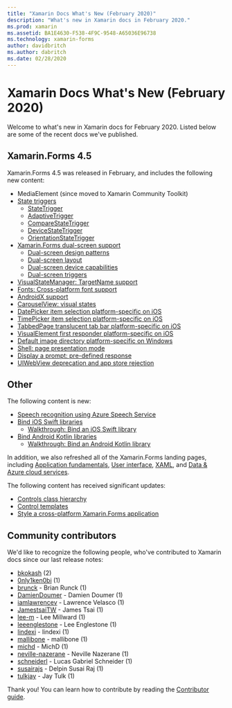 ```yaml
---
title: "Xamarin Docs What's New (February 2020)"
description: "What's new in Xamarin docs in February 2020."
ms.prod: xamarin
ms.assetid: BA1E4630-F538-4F9C-9548-A65036E96738
ms.technology: xamarin-forms
author: davidbritch
ms.author: dabritch
ms.date: 02/28/2020
---
```


# Xamarin Docs What's New (February 2020)

Welcome to what's new in Xamarin docs for February 2020. Listed below are some of the recent docs we've published.

## Xamarin.Forms 4.5

Xamarin.Forms 4.5 was released in February, and includes the following new content:

- MediaElement (since moved to Xamarin Community Toolkit)
- [State triggers](~/xamarin-forms/app-fundamentals/triggers.md#state-triggers)
  - [StateTrigger](~/xamarin-forms/app-fundamentals/triggers.md#state-trigger)
  - [AdaptiveTrigger](~/xamarin-forms/app-fundamentals/triggers.md#adaptive-trigger)
  - [CompareStateTrigger](~/xamarin-forms/app-fundamentals/triggers.md#compare-state-trigger)
  - [DeviceStateTrigger](~/xamarin-forms/app-fundamentals/triggers.md#device-state-trigger)
  - [OrientationStateTrigger](~/xamarin-forms/app-fundamentals/triggers.md#orientation-state-trigger)
- [Xamarin.Forms dual-screen support](~/xamarin-forms/app-fundamentals/dual-screen/index.md)
  - [Dual-screen design patterns](~/xamarin-forms/app-fundamentals/dual-screen/design-patterns.md)
  - [Dual-screen layout](~/xamarin-forms/app-fundamentals/dual-screen/twopaneview.md)
  - [Dual-screen device capabilities](~/xamarin-forms/app-fundamentals/dual-screen/dual-screen-info.md)
  - [Dual-screen triggers](~/xamarin-forms/app-fundamentals/dual-screen/triggers.md)  
- [VisualStateManager: TargetName support](~/xamarin-forms/user-interface/visual-state-manager.md#set-state-on-multiple-elements)
- [Fonts: Cross-platform font support](~/xamarin-forms/user-interface/text/fonts.md#set-the-font-family)
- [AndroidX support](~/xamarin-forms/platform/android/androidx-migration.md)
- [CarouselView: visual states](~/xamarin-forms/user-interface/carouselview/interaction.md#define-visual-states)
- [DatePicker item selection platform-specific on iOS](~/xamarin-forms/platform/ios/datepicker-selection.md)
- [TimePicker item selection platform-specific on iOS](~/xamarin-forms/platform/ios/timepicker-selection.md)
- [TabbedPage translucent tab bar platform-specific on iOS](~/xamarin-forms/platform/ios/tabbedpage-translucent-tabbar.md)
- [VisualElement first responder platform-specific on iOS](~/xamarin-forms/platform/ios/visualelement-first-responder.md)
- [Default image directory platform-specific on Windows](~/xamarin-forms/platform/windows/default-image-directory.md)
- [Shell: page presentation mode](~/xamarin-forms/app-fundamentals/shell/pages.md#set-page-presentation-mode)
- [Display a prompt: pre-defined response](~/xamarin-forms/user-interface/pop-ups.md#display-a-prompt)
- [UIWebView deprecation and app store rejection](~/xamarin-forms/user-interface/webview.md#uiwebview-deprecation-and-app-store-rejection-itms-90809)

## Other

The following content is new:

- [Speech recognition using Azure Speech Service](~/xamarin-forms/data-cloud/azure-cognitive-services/speech-recognition.md)
- [Bind iOS Swift libraries](~/ios/platform/binding-swift/index.md)
  - [Walkthrough: Bind an iOS Swift library](~/ios/platform/binding-swift/walkthrough.md)
- [Bind Android Kotlin libraries](~/android/platform/binding-kotlin-library/index.md)
  - [Walkthrough: Bind an Android Kotlin library](~/android/platform/binding-kotlin-library/walkthrough.md)

In addition, we also refreshed all of the Xamarin.Forms landing pages, including [Application fundamentals](~/xamarin-forms/app-fundamentals/index.yml), [User interface](~/xamarin-forms/user-interface/index.yml), [XAML](~/xamarin-forms/xaml/index.yml), and [Data & Azure cloud services](~/xamarin-forms/data-cloud/index.yml).

The following content has received significant updates:

- [Controls class hierarchy](~/xamarin-forms/internals/class-hierarchy.md)
- [Control templates](~/xamarin-forms/app-fundamentals/templates/control-template.md)
- [Style a cross-platform Xamarin.Forms application](~/get-started/quickstarts/styling.md)

## Community contributors

We'd like to recognize the following people, who've contributed to Xamarin docs since our last release notes:

- [bkokash](https://github.com/bkokash) (2)
- [0nly1ken0bi](https://github.com/0nly1ken0bi) (1)
- [brunck](https://github.com/brunck) - Brian Runck (1)
- [DamienDoumer](https://github.com/DamienDoumer) - Damien Doumer (1)
- [iamlawrencev](https://github.com/iamlawrencev) - Lawrence Velasco (1)
- [JamestsaiTW](https://github.com/JamestsaiTW) - James Tsai (1)
- [lee-m](https://github.com/lee-m) - Lee Millward (1)
- [leeenglestone](https://github.com/leeenglestone) - Lee Englestone (1)
- [lindexi](https://github.com/lindexi) - lindexi (1)
- [mallibone](https://github.com/mallibone) - mallibone (1)
- [michd](https://github.com/michd) - MichD (1)
- [neville-nazerane](https://github.com/neville-nazerane) - Neville Nazerane (1)
- [schneiderl](https://github.com/schneiderl) - Lucas Gabriel Schneider (1)
- [susairajs](https://github.com/susairajs) - Delpin Susai Raj (1)
- [tulkjay](https://github.com/tulkjay) - Jay Tulk (1)

Thank you! You can learn how to contribute by reading the [Contributor guide](https://github.com/MicrosoftDocs/xamarin-docs/blob/live/CONTRIBUTING.md).
